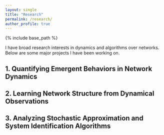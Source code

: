 ```yaml
---
layout: single
title: "Research"
permalink: /research/
author_profile: true
---
```


{% include base_path %}


<!-- {% for post in site.portfolio %}
  {% include archive-single.html %}
{% endfor %} -->

I have broad research interests in dynamics and algorithms over networks. Below are some major projects I have been working on.

## 1. Quantifying Emergent Behaviors in Network Dynamics

## 2. Learning Network Structure from Dynamical Observations

## 3. Analyzing Stochastic Approximation and System Identification Algorithms
